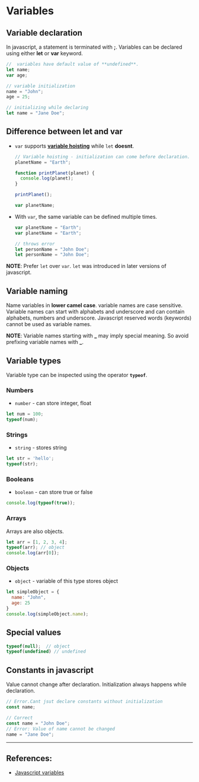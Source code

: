 # Variables

## Variable declaration
In javascript, a statement is terminated with **;**. Variables can be declared using either **let** or **var** keyword.
```Javascript
//  variables have default value of **undefined**.
let name;
var age;

// variable initialization
name = "John";
age = 25;

// initializing while declaring
let name = "Jane Doe";
```

## Difference between let and var
* `var` supports [**variable hoisting**](https://developer.mozilla.org/en-US/docs/Web/JavaScript/Reference/Statements/var#var_hoisting) while `let` **doesnt**.
  ```Javascript
  // Variable hoisting - initialization can come before declaration. This can make code hard to understand
  planetName = "Earth";

  function printPlanet(planet) {
    console.log(planet);
  }

  printPlanet(); 

  var planetName;
  ```

* With `var`, the same variable can be defined multiple times.
  ```Javascript
  var planetName = "Earth";
  var planetName = "Earth";

  // throws error
  let personName = "John Doe";
  let personName = "John Doe";
  ```

**NOTE**: Prefer `let` over `var`. `let` was introduced in later versions of javascript.

## Variable naming
Name variables in **lower camel case**. variable names are case sensitive. Variable names can start with alphabets and underscore and can contain alphabets, numbers and underscore. Javascript reserved words (keywords) cannot be used as variable names.

**NOTE**: Variable names starting with **\_** may imply special meaning. So avoid prefixing variable names with **\_**.

## Variable types
Variable type can be inspected using the operator **`typeof`**.

### Numbers
* `number` - can store integer, float
```Javascript
let num = 100;
typeof(num);
```

### Strings
* `string` - stores string
```Javascript
let str = 'hello';
typeof(str);
```

### Booleans
* `boolean` - can store true or false
```Javascript
console.log(typeof(true));
```

### Arrays
Arrays are also objects.
```Javascript
let arr = [1, 2, 3, 4];
typeof(arr); // object
console.log(arr[0]);
```

### Objects
* `object` - variable of this type stores object
```Javascript
let simpleObject = {
  name: "John",
  age: 25
}
console.log(simpleObject.name);
```

## Special values
```Javascript
typeof(null);  // object
typeof(undefined) // undefined
```

## Constants in javascript
Value cannot change after declaration. Initialization always happens while declaration.
```Javascript
// Error.Cant jsut declare constants without initialization
const name;

// Correct
const name = "John Doe";
// Error: Value of name cannot be changed
name = "Jane Doe"; 
```

---
## References:
* [Javascript variables](https://developer.mozilla.org/en-US/docs/Learn/JavaScript/First_steps/Variables)
